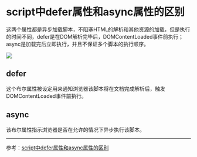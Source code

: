 # script中defer属性和async属性的区别

这两个属性都是异步加载脚本，不阻塞HTML的解析和其他资源的加载，但是执行的时间不同，defer是在DOM解析完毕后，DOMContentLoaded事件前执行；async是加载完后立即执行，并且不保证多个脚本的执行顺序。

![](../%5C%E5%9B%BE%E7%A4%BA%5Cdefer.jpg)

## defer

这个布尔属性被设定用来通知浏览器该脚本将在文档完成解析后，触发DOMContentLoaded事件前执行。

## async

该布尔属性指示浏览器是否在允许的情况下异步执行该脚本。

---

参考：[script中defer属性和async属性的区别](https://shijiatongxue.github.io/blog/2019/8/defer-async.html)

